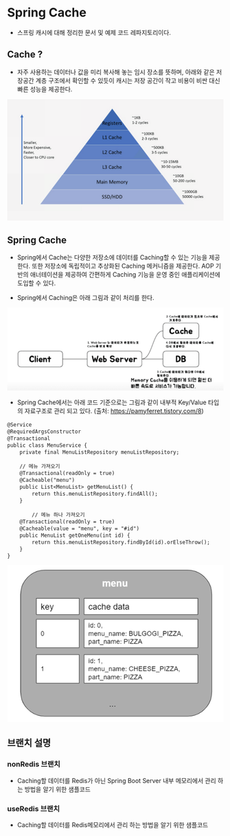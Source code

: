 # Spring Cache
- 스프링 캐시에 대해 정리한 문서 및 예제 코드 레파지토리이다.
## Cache ?
- 자주 사용하는 데이터나 값을 미리 복사해 놓는 임시 장소를 뜻하며, 아래와 같은 저장공간 계층 구조에서 확인할 수 있듯이 캐시는 저장 공간이 작고 비용이 비싼 대신 빠른 성능을 제공한다.


![캡처](cache-2.png)
## Spring Cache
- Spring에서 Cache는 다양한 저장소에 데이터를 Caching할 수 있는 기능을 제공한다. 또한 저장소에 독립적이고 추상화된 Caching 메커니즘을 제공한다. AOP 기반의 애너테이션을 제공하여 간편하게 Caching 기능을 운영 중인 애플리케이션에 도입할 수 있다.

- Spring에서 Caching은 아래 그림과 같이 처리를 한다.

![캡처](cache-1.png)

- Spring Cache에서는 아래 코드 기준으로는 그림과 같이 내부적 Key/Value 타입의 자료구조로 관리 되고 있다. (출처: https://pamyferret.tistory.com/8)
```
@Service
@RequiredArgsConstructor
@Transactional
public class MenuService {
	private final MenuListRepository menuListRepository;
	
	// 메뉴 가져오기
	@Transactional(readOnly = true)
   	@Cacheable("menu")
	public List<MenuList> getMenuList() {
		return this.menuListRepository.findAll();
	}
    
    	// 메뉴 하나 가져오기
	@Transactional(readOnly = true)
	@Cacheable(value = "menu", key = "#id")
	public MenuList getOneMenu(int id) {
		return this.menuListRepository.findById(id).orElseThrow();
	}
}
```
![캡처](cache-3.png)

## 브랜치 설명
### nonRedis 브랜치
- Caching할 데이터를 Redis가 아닌 Spring Boot Server 내부 메모리에서 관리 하는 방법을 알기 위한 샘플코드
### useRedis 브랜치
- Caching할 데이터를 Redis메모리에서 관리 하는 방법을 알기 위한 샘플코드


